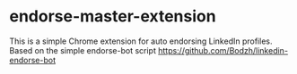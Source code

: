 # endorse-master-extension
This is a simple Chrome extension for auto endorsing LinkedIn profiles. Based on the simple endorse-bot script https://github.com/Bodzh/linkedin-endorse-bot
